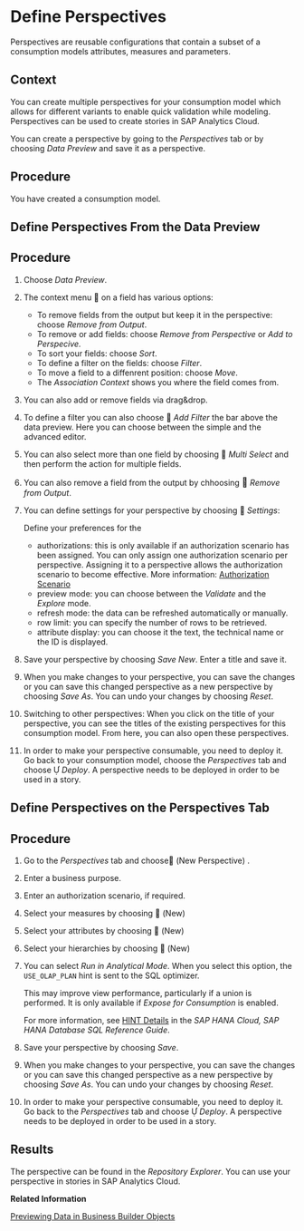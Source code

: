 <!-- loioce26fd3da31b414f9482292d3969340a -->

<link rel="stylesheet" type="text/css" href="../css/sap-icons.css"/>

# Define Perspectives

Perspectives are reusable configurations that contain a subset of a consumption models attributes, measures and parameters.



## Context

You can create multiple perspectives for your consumption model which allows for different variants to enable quick validation while modeling. Perspectives can be used to create stories in SAP Analytics Cloud.

You can create a perspective by going to the *Perspectives* tab or by choosing *Data Preview* and save it as a perspective.



## Procedure

You have created a consumption model.

 <a name="task_w4m_nfy_qpb"/>

<!-- task\_w4m\_nfy\_qpb -->

## Define Perspectives From the Data Preview



<a name="task_w4m_nfy_qpb__steps_y4m_nfy_qpb"/>

## Procedure

1.  Choose *Data Preview*.

2.  The context menu <span class="FPA-icons"></span> on a field has various options:

    -   To remove fields from the output but keep it in the perspective: choose *Remove from Output*.
    -   To remove or add fields: choose *Remove from Perspective* or *Add to Perspecive.* 
    -   To sort your fields: choose *Sort*.
    -   To define a filter on the fields: choose *Filter*.
    -   To move a field to a diffenrent position: choose *Move*.
    -   The *Association Context* shows you where the field comes from.

3.  You can also add or remove fields via drag&drop.

4.  To define a filter you can also choose <span class="FPA-icons"></span> *Add Filter* the bar above the data preview. Here you can choose between the simple and the advanced editor.

5.  You can also select more than one field by choosing <span class="FPA-icons"></span> *Multi Select* and then perform the action for multiple fields.

6.  You can also remove a field from the output by chhoosing <span style="font-size:16px;"><span class="FPA-icons"></span></span> *Remove from Output*.

7.  You can define settings for your perspective by choosing <span class="FPA-icons"></span> *Settings*:

    Define your preferences for the

    -   authorizations: this is only available if an authorization scenario has been assigned. You can only assign one authorization scenario per perspective. Assigning it to a perspective allows the authorization scenario to become effective. More information: [Authorization Scenario](authorization-scenario-46d8c42.md)
    -   preview mode: you can choose between the *Validate* and the *Explore* mode.
    -   refresh mode: the data can be refreshed automatically or manually.
    -   row limit: you can specify the number of rows to be retrieved.
    -   attribute display: you can choose it the text, the technical name or the ID is displayed.

8.  Save your perspective by choosing *Save New*. Enter a title and save it.

9.  When you make changes to your perspective, you can save the changes or you can save this changed perspective as a new perspective by choosing *Save As*. You can undo your changes by choosing *Reset*.

10. Switching to other perspectives: When you click on the title of your perspective, you can see the titles of the existing perspectives for this consumption model. From here, you can also open these perspectives.

11. In order to make your perspective consumable, you need to deploy it. Go back to your consumption model, choose the *Perspectives* tab and choose <span class="SAP-icons"></span> *Deploy*. A perspective needs to be deployed in order to be used in a story.


 <a name="task_ftv_vfy_qpb"/>

<!-- task\_ftv\_vfy\_qpb -->

## Define Perspectives on the Perspectives Tab



<a name="task_ftv_vfy_qpb__steps_gtv_vfy_qpb"/>

## Procedure

1.  Go to the *Perspectives* tab and choose<span class="FPA-icons"></span> \(New Perspective\) .

2.  Enter a business purpose.

3.  Enter an authorization scenario, if required.

4.  Select your measures by choosing <span class="FPA-icons"></span> \(New\)

5.  Select your attributes by choosing <span class="FPA-icons"></span> \(New\)

6.  Select your hierarchies by choosing <span class="FPA-icons"></span> \(New\)

7.  You can select *Run in Analytical Mode*. When you select this option, the `USE_OLAP_PLAN` hint is sent to the SQL optimizer.

    This may improve view performance, particularly if a union is performed. It is only available if *Expose for Consumption* is enabled.

    For more information, see [HINT Details](https://help.sap.com/viewer/c1d3f60099654ecfb3fe36ac93c121bb/latest/en-US/4ba9edce1f2347a0b9fcda99879c17a1.html) in the *SAP HANA Cloud, SAP HANA Database SQL Reference Guide*.

8.  Save your perspective by choosing *Save*.

9.  When you make changes to your perspective, you can save the changes or you can save this changed perspective as a new perspective by choosing *Save As*. You can undo your changes by choosing *Reset*.

10. In order to make your perspective consumable, you need to deploy it. Go back to the *Perspectives* tab and choose <span class="SAP-icons"></span> *Deploy*. A perspective needs to be deployed in order to be used in a story.




<a name="task_ftv_vfy_qpb__result_bpm_nfy_qpb"/>

## Results

The perspective can be found in the *Repository Explorer*. You can use your perspective in stories in SAP Analytics Cloud.

**Related Information**  


[Previewing Data in Business Builder Objects](previewing-data-in-business-builder-objects-3c58d6e.md "You can check the data in your models in the data preview.")

